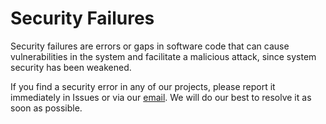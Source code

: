 # Security Failures

Security failures are errors or gaps in software code that can cause
vulnerabilities in the system and facilitate a malicious attack, since system
security has been weakened.

If you find a security error in any of our projects, please report it
immediately in Issues or via our [email](mailto:bioxarz2@gmail.com). We will do
our best to resolve it as soon as possible.
